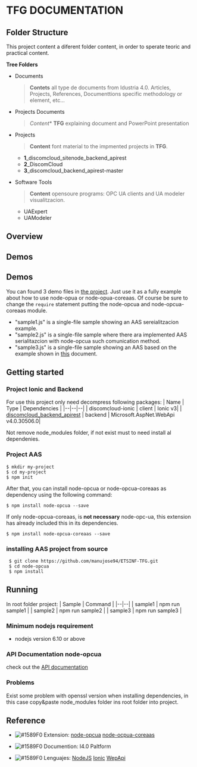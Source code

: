 

__TFG DOCUMENTATION__
=================


## __Folder Structure__

This project content a diferent folder content, in order to sperate teoric and practical content.

**Tree Folders**
- Documents
	> **Contets** all type de documents from Idustria 4.0. Articles, Projects, References, Documenttions specific methodology or element, etc... 

- Projects Documents
	> *Content** **TFG** explaining document and PowerPoint presentation

- Projects
    > **Content** font material to the impmented projects in **TFG**.
    - **1**_discomcloud_sitenode_backend_apirest 
    - **2**_DiscomCloud 
    - **3**_discomcloud_backend_apirest-master 
- Software Tools
	 > **Content** opensoure programs: OPC UA clients and UA modeler visualitzacion.
    - UAExpert
    - UAModeler
## Overview
## Demos
## Demos

You can found 3 demo files in [the project](https://github.com/manujose94/ETSINF-TFG/tree/master/Projects/1_discomcloud_sitenode_backend_apirest/discomcloud_sitenode_backend_apirest). Just use it as a fully example about how to use  node-opua or node-opua-coreaas. Of course be sure to change the  `require`  statement putting the  node-opcua and node-opcua-coreaas module.
-   "sample1.js"  is a single-file sample showing an AAS sereialitzacion example.
-   "sample2.js" is a single-file sample where there ara implemented AAS serialitazcion with node-opcua such comunication method.
-   "sample3.js" is a single-file sample showing an AAS based on the example shown in  [this](https://www.plattform-i40.de/I40/Redaktion/EN/Downloads/Publikation/2018-details-of-the-asset-administration-shell.html)  document.
## Getting started
### Project Ionic and Backend
For use this project only need decompress following packages:
| Name | Type | Dependencies  |
|--|--|--|
| discomcloud-ionic | client | Ionic v3|
| [discomcloud_backend_apirest](https://github.com/manujose94/ETSINF-TFG/tree/master/Projects/3_discomcloud_backend_apirest-master) | backend  | Microsoft.AspNet.WebApi v4.0.30506.0|

Not remove node_modules folder, if not exist must to need install al dependenies.

### Project AAS

```
$ mkdir my-project
$ cd my-project
$ npm init
```
After that, you can install node-opcua or node-opcua-coreaas as dependency using the following command:

```
$ npm install node-opcua --save
```
If only node-opcua-coreaas, is **not necessary** node-opc-ua, this extension  has already included this in its dependencies.
```
$ npm install node-opcua-coreaas --save
```
### installing AAS project from source
```
 $ git clone https://github.com/manujose94/ETSINF-TFG.git
 $ cd node-opcua
 $ npm install
```
## Running
In root folder project:
| Sample | Command |
|--|--|
| sample1 | npm run sample1 |
| sample2 | npm run sample2 |
| sample3 | npm run sample3 |
### Minimum nodejs requirement
-   nodejs version 6.10 or above
### API Documentation node-opcua
check out the [API documentation](http://node-opcua.github.io/api_doc/index.html)

### Problems
Exist some problem with openssl version when installing dependencies, in this case copy&paste node_modules folder ins root folder into project.

## Reference
 - ![#1589F0](https://placehold.it/15/f03c15/000000?text=+) Extension:
 [node-opcua](https://github.com/node-opcua/node-opcua)
 [node-ocpua-coreaas](https://github.com/OPCUAUniCT/node-opcua-coreaas)
 - ![#1589F0](https://placehold.it/15/f03c15/000000?text=+) Documention:
 I4.0 Paltform
 
 - ![#1589F0](https://placehold.it/15/f03c15/000000?text=+) Lenguajes:
 [NodeJS](https://nodejs.org/es/)
 [Ionic](https://github.com/ionic-team/ionic-v3)
 [WepApi](https://dotnet.microsoft.com/apps/aspnet/apis)
